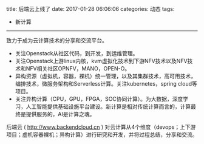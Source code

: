 title: 后端云上线了
date: 2017-01-28 06:06:06
categories: 动态
tags:
- 新计算
---

致力于成为云计算技术的分享和交流平台。
* 关注Openstack从社区代码，到开发，到运维管理。
* 关注Openstack上游linux内核，kvm虚拟化技术到下游NFV技术以及NFV技术和NFV相关社区OPNFV，MANO，OPEN-O。
* 异构资源（虚拟机，容器，裸机）统一管理，以及其集群技术，高可用技术，编排技术，微服务架构和Serverless计算。关注kubernetes，spring cloud等项目。
* 关注异构计算（CPU，GPU，FPGA，SOC协同计算）。为大数据，深度学习，人工智能提供基础设施平台建设。新计算是相对传统计算而言的，计算最终是提供服务的，AI是计算之魂。


后端云 ( http://www.backendcloud.cn ) 对云计算从4个维度（devops；上下游项目；虚机容器裸机；异构计算）进行研究和开发，并将过程总结，分享和交流。
